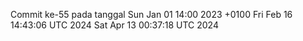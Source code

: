 Commit ke-55 pada tanggal Sun Jan 01 14:00 2023 +0100
Fri Feb 16 14:43:06 UTC 2024
Sat Apr 13 00:37:18 UTC 2024
